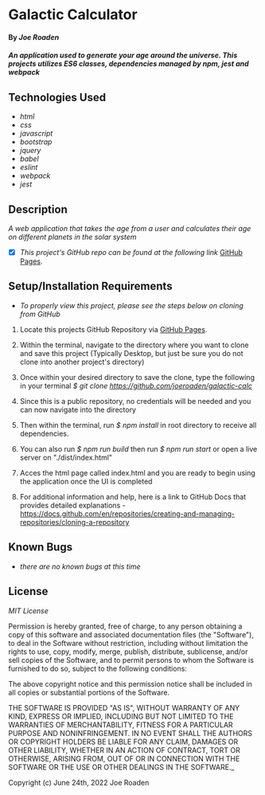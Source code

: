 # Galactic Calculator

#### By _**Joe Roaden**_

#### _An application used to generate your age around the universe. This projects utilizes ES6 classes, dependencies managed by npm, jest and webpack_

## Technologies Used

- _html_
- _css_
- _javascript_
- _bootstrap_
- _jquery_
- _babel_
- _eslint_
- _webpack_
- _jest_

## Description

_A web application that takes the age from a user and calculates their age on different planets in the solar system_

- [x] _This project's GitHub repo can be found at the following link_ [GitHub Pages](https://github.com/joeroaden/galactic-calc).

## Setup/Installation Requirements

- _To properly view this project, please see the steps below on cloning from GitHub_

1. Locate this projects GitHub Repository via [GitHub Pages](https://github.com/joeroaden/galactic-calc).

2. Within the terminal, navigate to the directory where you want to clone and save this project (Typically Desktop, but just be sure you do not clone into another project's directory)

3. Once within your desired directory to save the clone, type the following in your terminal
   _$ git clone https://github.com/joeroaden/galactic-calc_

4. Since this is a public repository, no credentials will be needed and you can now navigate into the directory

5. Then within the terminal, run _$ npm install_ in root directory to receive all dependencies.

6. You can also run _$ npm run build_ then run _$ npm run start_ or open a live server on "./dist/index.html"

7. Acces the html page called index.html and you are ready to begin using the application once the UI is completed

8. For additional information and help, here is a link to GitHub Docs that provides detailed explanations - https://docs.github.com/en/repositories/creating-and-managing-repositories/cloning-a-repository

## Known Bugs

- _there are no known bugs at this time_

## License

_MIT License_

Permission is hereby granted, free of charge, to any person obtaining a copy
of this software and associated documentation files (the "Software"), to deal
in the Software without restriction, including without limitation the rights
to use, copy, modify, merge, publish, distribute, sublicense, and/or sell
copies of the Software, and to permit persons to whom the Software is
furnished to do so, subject to the following conditions:

The above copyright notice and this permission notice shall be included in all
copies or substantial portions of the Software.

THE SOFTWARE IS PROVIDED "AS IS", WITHOUT WARRANTY OF ANY KIND, EXPRESS OR
IMPLIED, INCLUDING BUT NOT LIMITED TO THE WARRANTIES OF MERCHANTABILITY,
FITNESS FOR A PARTICULAR PURPOSE AND NONINFRINGEMENT. IN NO EVENT SHALL THE
AUTHORS OR COPYRIGHT HOLDERS BE LIABLE FOR ANY CLAIM, DAMAGES OR OTHER
LIABILITY, WHETHER IN AN ACTION OF CONTRACT, TORT OR OTHERWISE, ARISING FROM,
OUT OF OR IN CONNECTION WITH THE SOFTWARE OR THE USE OR OTHER DEALINGS IN THE
SOFTWARE.\_

Copyright (c) June 24th, 2022 Joe Roaden